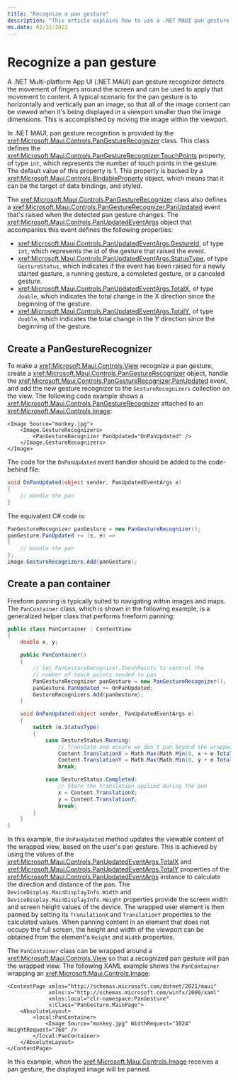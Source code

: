 ```yaml
---
title: "Recognize a pan gesture"
description: "This article explains how to use a .NET MAUI pan gesture to horizontally and vertically pan an image, so that all of the image content can be viewed when it's being displayed in a viewport smaller than the image dimensions."
ms.date: 02/22/2022
---
```


# Recognize a pan gesture

A .NET Multi-platform App UI (.NET MAUI) pan gesture recognizer detects the movement of fingers around the screen and can be used to apply that movement to content. A typical scenario for the pan gesture is to horizontally and vertically pan an image, so that all of the image content can be viewed when it's being displayed in a viewport smaller than the image dimensions. This is accomplished by moving the image within the viewport.

In .NET MAUI, pan gesture recognition is provided by the <xref:Microsoft.Maui.Controls.PanGestureRecognizer> class. This class defines the <xref:Microsoft.Maui.Controls.PanGestureRecognizer.TouchPoints> property, of type `int`, which represents the number of touch points in the gesture. The default value of this property is 1. This property is backed by a <xref:Microsoft.Maui.Controls.BindableProperty> object, which means that it can be the target of data bindings, and styled.

The <xref:Microsoft.Maui.Controls.PanGestureRecognizer> class also defines a <xref:Microsoft.Maui.Controls.PanGestureRecognizer.PanUpdated> event that's raised when the detected pan gesture changes. The <xref:Microsoft.Maui.Controls.PanUpdatedEventArgs> object that accompanies this event defines the following properties:

- <xref:Microsoft.Maui.Controls.PanUpdatedEventArgs.GestureId>, of type `int`, which represents the id of the gesture that raised the event.
- <xref:Microsoft.Maui.Controls.PanUpdatedEventArgs.StatusType>, of type `GestureStatus`, which indicates if the event has been raised for a newly started gesture, a running gesture, a completed gesture, or a canceled gesture.
- <xref:Microsoft.Maui.Controls.PanUpdatedEventArgs.TotalX>, of type `double`, which indicates the total change in the X direction since the beginning of the gesture.
- <xref:Microsoft.Maui.Controls.PanUpdatedEventArgs.TotalY>, of type `double`, which indicates the total change in the Y direction since the beginning of the gesture.

## Create a PanGestureRecognizer

To make a <xref:Microsoft.Maui.Controls.View> recognize a pan gesture, create a <xref:Microsoft.Maui.Controls.PanGestureRecognizer> object, handle the <xref:Microsoft.Maui.Controls.PanGestureRecognizer.PanUpdated> event, and add the new gesture recognizer to the `GestureRecognizers` collection on the view. The following code example shows a <xref:Microsoft.Maui.Controls.PanGestureRecognizer> attached to an <xref:Microsoft.Maui.Controls.Image>:

```xaml
<Image Source="monkey.jpg">
    <Image.GestureRecognizers>
        <PanGestureRecognizer PanUpdated="OnPanUpdated" />
    </Image.GestureRecognizers>
</Image>
```

The code for the `OnPanUpdated` event handler should be added to the code-behind file:

```csharp
void OnPanUpdated(object sender, PanUpdatedEventArgs e)
{
    // Handle the pan
}
```

The equivalent C# code is:

```csharp
PanGestureRecognizer panGesture = new PanGestureRecognizer();
panGesture.PanUpdated += (s, e) =>
{
    // Handle the pan
};
image.GestureRecognizers.Add(panGesture);
```

## Create a pan container

Freeform panning is typically suited to navigating within images and maps. The `PanContainer` class, which is shown in the following example, is a generalized helper class that performs freeform panning:

```csharp
public class PanContainer : ContentView
{
    double x, y;

    public PanContainer()
    {
        // Set PanGestureRecognizer.TouchPoints to control the
        // number of touch points needed to pan
        PanGestureRecognizer panGesture = new PanGestureRecognizer();
        panGesture.PanUpdated += OnPanUpdated;
        GestureRecognizers.Add(panGesture);
    }

    void OnPanUpdated(object sender, PanUpdatedEventArgs e)
    {
        switch (e.StatusType)
        {
            case GestureStatus.Running:
                // Translate and ensure we don't pan beyond the wrapped user interface element bounds.
                Content.TranslationX = Math.Max(Math.Min(0, x + e.TotalX), -Math.Abs(Content.Width - DeviceDisplay.MainDisplayInfo.Width));
                Content.TranslationY = Math.Max(Math.Min(0, y + e.TotalY), -Math.Abs(Content.Height - DeviceDisplay.MainDisplayInfo.Height));
                break;

            case GestureStatus.Completed:
                // Store the translation applied during the pan
                x = Content.TranslationX;
                y = Content.TranslationY;
                break;
        }
    }
}
```

In this example, the `OnPanUpdated` method updates the viewable content of the wrapped view, based on the user's pan gesture. This is achieved by using the values of the <xref:Microsoft.Maui.Controls.PanUpdatedEventArgs.TotalX> and <xref:Microsoft.Maui.Controls.PanUpdatedEventArgs.TotalY> properties of the <xref:Microsoft.Maui.Controls.PanUpdatedEventArgs> instance to calculate the direction and distance of the pan. The `DeviceDisplay.MainDisplayInfo.Width` and `DeviceDisplay.MainDisplayInfo.Height` properties provide the screen width and screen height values of the device. The wrapped user element is then panned by setting its `TranslationX` and `TranslationY` properties to the calculated values. When panning content in an element that does not occupy the full screen, the height and width of the viewport can be obtained from the element's `Height` and `Width` properties.

The `PanContainer` class can be wrapped around a <xref:Microsoft.Maui.Controls.View> so that a recognized pan gesture will pan the wrapped view. The following XAML example shows the `PanContainer` wrapping an <xref:Microsoft.Maui.Controls.Image>:

```xaml
<ContentPage xmlns="http://schemas.microsoft.com/dotnet/2021/maui"
             xmlns:x="http://schemas.microsoft.com/winfx/2009/xaml"
             xmlns:local="clr-namespace:PanGesture"
             x:Class="PanGesture.MainPage">
    <AbsoluteLayout>
        <local:PanContainer>
            <Image Source="monkey.jpg" WidthRequest="1024" HeightRequest="768" />
        </local:PanContainer>
    </AbsoluteLayout>
</ContentPage>
```

In this example, when the <xref:Microsoft.Maui.Controls.Image> receives a pan gesture, the displayed image will be panned.
